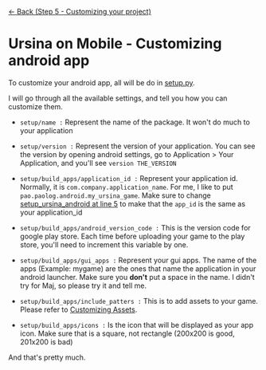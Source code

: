 [<- Back (Step 5 - Customizing your project)](/docs/step5/main.md)
# Ursina on Mobile - Customizing android app 

To customize your android app, all will be do in [setup.py](/src/setup.py).

I will go through all the available settings, and tell you how you can customize them.

* `setup/name :` Represent the name of the package. It won't do much to your application

* `setup/version :` Represent the version of your application. You can see the version by opening android settings, go to Application > Your Application, and you'll see `version THE_VERSION`

* `setup/build_apps/application_id :` Represent your application id. Normally, it is `com.company.application_name`. For me, I like to put `pao.paolog.android.my_ursina_game`. Make sure to change [setup_ursina_android at line 5](/src/game/setup_ursina_android.py) to make that the `app_id` is the same as your application_id

* `setup/build_apps/android_version_code :` This is the version code for google play store. Each time before uploading your game to the play store, you'll need to increment this variable by one.

* `setup/build_apps/gui_apps :` Represent your gui apps. The name of the apps (Example: mygame) are the ones that name the application in your android launcher. Make sure you **don't** put a space in the name. I didn't try for Maj, so please try it and tell me.

* `setup/build_apps/include_patters :` This is to add assets to your game. Please refer to [Customizing Assets](customizing-assets.md).

* `setup/build_apps/icons :` Is the icon that will be displayed as your app icon. Make sure that is a square, not rectangle (200x200 is good, 201x200 is bad)

And that's pretty much.